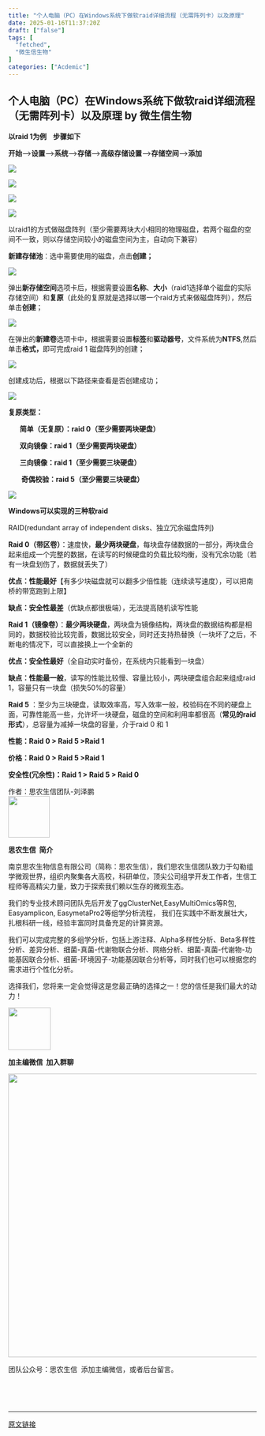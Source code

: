 ```yaml
---
title: "个人电脑（PC）在Windows系统下做软raid详细流程（无需阵列卡）以及原理"
date: 2025-01-16T11:37:20Z
draft: ["false"]
tags: [
  "fetched",
  "微生信生物"
]
categories: ["Acdemic"]
---
```

个人电脑（PC）在Windows系统下做软raid详细流程（无需阵列卡）以及原理 by 微生信生物
------
<div><p><span><strong><span>以raid 1为例    步骤如下</span></strong></span><br></p><p><span><strong>开始</strong>—&gt;<strong>设置</strong>—&gt;<strong>系统</strong>—&gt;<strong>存储</strong>—&gt;<strong>高级存储设置</strong>—&gt;<strong>存储空间</strong>—&gt;<strong>添加</strong></span></p><p><img data-galleryid="" data-imgfileid="100000605" data-ratio="0.40826446280991735" data-s="300,640" data-src="https://mmbiz.qpic.cn/mmbiz_png/pic55BWEfL5qB79akYNuVMdmRF3fm0PoiblTBnp83FLK1DroDr0CpF4HZcbZHMDibia2ibnYGJkO9EV7dOoTPSRrMdA/640?wx_fmt=png&amp;from=appmsg" data-type="png" data-w="605" src="https://mmbiz.qpic.cn/mmbiz_png/pic55BWEfL5qB79akYNuVMdmRF3fm0PoiblTBnp83FLK1DroDr0CpF4HZcbZHMDibia2ibnYGJkO9EV7dOoTPSRrMdA/640?wx_fmt=png&amp;from=appmsg"></p><p><img data-galleryid="" data-imgfileid="100000606" data-ratio="0.5741324921135647" data-s="300,640" data-src="https://mmbiz.qpic.cn/mmbiz_png/pic55BWEfL5qB79akYNuVMdmRF3fm0Poib0m16Dr8qdcsaVAO94n0kjoHFIeuticfiao5iaKibIwiaf8Dz2RMGjNBm3uQ/640?wx_fmt=png&amp;from=appmsg" data-type="png" data-w="951" src="https://mmbiz.qpic.cn/mmbiz_png/pic55BWEfL5qB79akYNuVMdmRF3fm0Poib0m16Dr8qdcsaVAO94n0kjoHFIeuticfiao5iaKibIwiaf8Dz2RMGjNBm3uQ/640?wx_fmt=png&amp;from=appmsg"></p><p><img data-galleryid="" data-imgfileid="100000607" data-ratio="1.0351966873706004" data-s="300,640" data-src="https://mmbiz.qpic.cn/mmbiz_png/pic55BWEfL5qB79akYNuVMdmRF3fm0Poib7rDm0kjz12pl7reH88iaiaNFdxda8FFicIqhiaiam6eas3iaBm10wRlLznHQ/640?wx_fmt=png&amp;from=appmsg" data-type="png" data-w="966" src="https://mmbiz.qpic.cn/mmbiz_png/pic55BWEfL5qB79akYNuVMdmRF3fm0Poib7rDm0kjz12pl7reH88iaiaNFdxda8FFicIqhiaiam6eas3iaBm10wRlLznHQ/640?wx_fmt=png&amp;from=appmsg"></p><p><img data-galleryid="" data-imgfileid="100000608" data-ratio="0.3101851851851852" data-s="300,640" data-src="https://mmbiz.qpic.cn/mmbiz_png/pic55BWEfL5qB79akYNuVMdmRF3fm0PoibuFmiagM3lIQdmg9lmghqewpKvWmZKv8KKsVdWmeWexCVdQmS0oyJjkA/640?wx_fmt=png&amp;from=appmsg" data-type="png" data-w="1080" src="https://mmbiz.qpic.cn/mmbiz_png/pic55BWEfL5qB79akYNuVMdmRF3fm0PoibuFmiagM3lIQdmg9lmghqewpKvWmZKv8KKsVdWmeWexCVdQmS0oyJjkA/640?wx_fmt=png&amp;from=appmsg"></p><p>以raid1的方式做磁盘阵列（至少需要两块大小相同的物理磁盘，若两个磁盘的空间不一致，则以存储空间较小的磁盘空间为主，自动向下兼容）<strong><br></strong></p><p><strong>新建存储池</strong>：选中需要使用的磁盘，点击<strong>创建；</strong><br></p><p><img data-galleryid="" data-imgfileid="100000609" data-ratio="0.9532710280373832" data-s="300,640" data-src="https://mmbiz.qpic.cn/mmbiz_png/pic55BWEfL5qB79akYNuVMdmRF3fm0PoibxtUj57nU6BFbRpiawaUf9LDkSDvlNH0FJMZf4noOz0yEsGGbCvgZ35A/640?wx_fmt=png&amp;from=appmsg" data-type="png" data-w="535" src="https://mmbiz.qpic.cn/mmbiz_png/pic55BWEfL5qB79akYNuVMdmRF3fm0PoibxtUj57nU6BFbRpiawaUf9LDkSDvlNH0FJMZf4noOz0yEsGGbCvgZ35A/640?wx_fmt=png&amp;from=appmsg"></p><p>弹出<strong>新存储空间</strong>选项卡后，根据需要设置<strong>名称</strong>、<strong>大小</strong>（raid1选择单个磁盘的实际存储空间）和<strong>复原</strong>（此处的复原就是选择以哪一个raid方式来做磁盘阵列），然后单击<strong>创建</strong>；<span></span></p><p><img data-galleryid="" data-imgfileid="100000610" data-ratio="1.1622137404580153" data-s="300,640" data-src="https://mmbiz.qpic.cn/mmbiz_png/pic55BWEfL5qB79akYNuVMdmRF3fm0PoibRYwryXLlBWt01ry04QberkhL05Qrjb4lQRw3HGVhQrpdQBCLjjkzVw/640?wx_fmt=png&amp;from=appmsg" data-type="png" data-w="524" src="https://mmbiz.qpic.cn/mmbiz_png/pic55BWEfL5qB79akYNuVMdmRF3fm0PoibRYwryXLlBWt01ry04QberkhL05Qrjb4lQRw3HGVhQrpdQBCLjjkzVw/640?wx_fmt=png&amp;from=appmsg"></p><p>在弹出的<strong>新建卷</strong>选项卡中，根据需要设置<strong>标签</strong>和<strong>驱动器号</strong>，文件系统为<strong>NTFS</strong>,然后单击<strong>格式，</strong>即可完成raid 1 磁盘阵列的创建；</p><p><img data-galleryid="" data-imgfileid="100000611" data-ratio="1.3993610223642172" data-s="300,640" data-src="https://mmbiz.qpic.cn/mmbiz_png/pic55BWEfL5qB79akYNuVMdmRF3fm0PoibjReRCttJ1H4MqhUtCqkicnrWSUAKlLy2ficF0Uo7z90AkXU3nMibAMtjg/640?wx_fmt=png&amp;from=appmsg" data-type="png" data-w="313" src="https://mmbiz.qpic.cn/mmbiz_png/pic55BWEfL5qB79akYNuVMdmRF3fm0PoibjReRCttJ1H4MqhUtCqkicnrWSUAKlLy2ficF0Uo7z90AkXU3nMibAMtjg/640?wx_fmt=png&amp;from=appmsg"></p><p>创建成功后，根据以下路径来查看是否创建成功；<br></p><p><img data-galleryid="" data-imgfileid="100000612" data-ratio="0.7027777777777777" data-s="300,640" data-src="https://mmbiz.qpic.cn/mmbiz_png/pic55BWEfL5qB79akYNuVMdmRF3fm0Poibf3QBaia6LaZcz3K5mCZt5m2h7tuBJcBxtSspKSrjhGiaZemneqICGs5g/640?wx_fmt=png&amp;from=appmsg" data-type="png" data-w="1080" src="https://mmbiz.qpic.cn/mmbiz_png/pic55BWEfL5qB79akYNuVMdmRF3fm0Poibf3QBaia6LaZcz3K5mCZt5m2h7tuBJcBxtSspKSrjhGiaZemneqICGs5g/640?wx_fmt=png&amp;from=appmsg"></p><p><span><strong>复原类型：</strong></span></p><p><strong><span><strong><span>       简单（无复原）：</span>raid 0<strong><strong><strong><strong>（<strong><strong>至少需要两块硬盘</strong></strong>）</strong></strong></strong></strong></strong></span></strong><br></p><p><strong><span><strong>       双向镜像：raid 1<strong><strong>（<strong><strong>至少需要两块硬盘</strong></strong>）</strong></strong></strong></span></strong></p><p><strong><span><strong>       三向镜像：raid 1<strong><strong><strong><strong>（<strong><strong>至少需要三块硬盘</strong></strong>）</strong></strong></strong></strong><br></strong></span></strong></p><p><span><strong><strong><strong><strong>        奇偶校验：raid 5<strong><strong>（<strong><strong>至少需要三块硬盘</strong></strong>）</strong></strong><br></strong></strong></strong></strong></span></p><p><img data-galleryid="" data-imgfileid="100000616" data-ratio="0.26296296296296295" data-s="300,640" data-src="https://mmbiz.qpic.cn/mmbiz_png/pic55BWEfL5qB79akYNuVMdmRF3fm0PoibVL2nKVBiaQzcNkbGF86rLibuZapwWQQkKRIrKTWqguk49YggT2GXmZFw/640?wx_fmt=png&amp;from=appmsg" data-type="png" data-w="1080" src="https://mmbiz.qpic.cn/mmbiz_png/pic55BWEfL5qB79akYNuVMdmRF3fm0PoibVL2nKVBiaQzcNkbGF86rLibuZapwWQQkKRIrKTWqguk49YggT2GXmZFw/640?wx_fmt=png&amp;from=appmsg"></p><p><span><strong><span>Windows可以实现的三种软raid</span></strong></span></p><p>RAID(<span>redundant array of independent disks、<span>独立冗余磁盘阵列</span></span>)<span></span></p><p><span><strong>Raid 0（带区卷）</strong></span>：速度快，<strong>最少两块硬盘</strong>，每块盘存储数据的一部分，两块盘合起来组成一个完整的数据，在读写的时候硬盘的负载比较均衡，没有冗余功能（若有一块盘划伤了，数据就丢失了）</p><p><strong>优点：<strong>性能最好</strong></strong><span>【</span><span>有多少块磁盘就可以翻多少倍性能（连续读写速度），可以把南桥的带宽跑到上限】</span><span></span></p><p><strong>缺点：安全性最差</strong><span>（优缺点都很极端），无法提高随机读写性能</span></p><p><span><strong>Raid 1（镜像卷</strong></span><span><strong>）</strong></span>：<strong>最少两块硬盘</strong>，两块盘为镜像结构，两块盘的数据结构都是相同的，数据校验比较完善，数据比较安全，同时还支持热替换（一块坏了之后，不断电的情况下，可以直接换上一个全新的</p><p><strong>优点：<span>安全性最好</span></strong><span>（全自动实时备份，在系统内只能看到一块盘）</span></p><p><strong>缺点：<span>性能最一般</span></strong><span>，</span>读写的性能比较慢、容量比较小，两块硬盘组合起来组成raid 1，容量只有一块盘（损失50%的容量）</p><p><span><strong>Raid 5</strong></span> ：<span>至少为三块硬盘，读取效率高，写入效率一般，校验码在不同的硬盘上面，可靠性能高一些，允许坏一块硬盘，磁盘的空间和利用率都很高（<strong>常见的raid形式</strong>），总容量为减掉一块盘的容量，</span><span>介于raid 0 和 1</span></p><p><strong>性能：Raid 0 &gt; <span>Raid</span><span> 5 &gt;<span>Raid</span><span> 1</span></span></strong></p><p><strong>价格：<span>Raid</span><span> 0 </span><span>&gt;</span><span> </span><span>Raid</span><span> 5 &gt;<span>Raid</span><span> 1</span></span><br></strong></p><p><strong>安全性(冗余性)：<span>Raid</span><span> 1 &gt; <span>Raid</span><span> 5 &gt; <span>Raid</span><span> 0</span></span></span></strong></p><section><span><span>作者：</span><span>思农生信团队-刘泽鹏</span><br></span></section><section data-class="_mbEditor" data-id="1926731"><section data-mid=""><section data-mid=""><section data-mid=""><img data-imgfileid="100000613" data-ratio="0.7261904761904762" data-w="168" width="84px" data-src="https://mmbiz.qpic.cn/mmbiz_png/U8gwr7MkEpwiaK7gbTick5r9psCAe8LgDlrEMynhXS7QSa9lAp0HJHh9ZPiclFHQYASwrIVFhyeCgIUI7xrExic8eg/640?wxfrom=5&amp;wx_lazy=1&amp;wx_co=1&amp;wx_fmt=other&amp;tp=webp" src="https://mmbiz.qpic.cn/mmbiz_png/U8gwr7MkEpwiaK7gbTick5r9psCAe8LgDlrEMynhXS7QSa9lAp0HJHh9ZPiclFHQYASwrIVFhyeCgIUI7xrExic8eg/640?wxfrom=5&amp;wx_lazy=1&amp;wx_co=1&amp;wx_fmt=other&amp;tp=webp"></section><section data-mid=""><section data-mid=""><p><span><strong>思农生信  简介</strong></span><br></p><p>南京思农生物信息有限公司（简称：思农生信），我们思农生信团队致力于勾勒组学微观世界，组织内聚集各大高校，科研单位，顶尖公司组学开发工作者，生信工程师等高精尖力量，致力于探索我们赖以生存的微观生态。<br></p><p>我们的专业技术顾问团队先后开发了ggClusterNet,EasyMultiOmics等R包, Easyamplicon, EasymetaPro2等组学分析流程， 我们在实践中不断发展壮大，扎根科研一线，经验丰富同时具备充足的计算资源。</p><p>我们可以完成完整的多组学分析，包括上游注释、Alpha多样性分析、Beta多样性分析、差异分析、细菌-真菌-代谢物联合分析、网络分析、细菌-真菌-代谢物-功能基因联合分析、细菌-环境因子-功能基因联合分析等，同时我们也可以根据您的需求进行个性化分析。</p><p>选择我们，您将来一定会觉得这是您最正确的选择之一！您的信任是我们最大的动力！</p></section></section><section data-mid=""><img data-imgfileid="100000615" data-ratio="0.7209302325581395" data-src="https://mmbiz.qpic.cn/mmbiz_png/L0c9BaSnER1rRK1nyR2hdJmfCt3ib8F4qASAOsU8X0jGzrWJ8FrMSLhnUt7Aia0tlMsdiavYXxRXC1aJzVvPTv8WA/640?wxfrom=5&amp;wx_lazy=1&amp;wx_co=1&amp;wx_fmt=other&amp;tp=webp" data-w="172" width="86px" src="https://mmbiz.qpic.cn/mmbiz_png/L0c9BaSnER1rRK1nyR2hdJmfCt3ib8F4qASAOsU8X0jGzrWJ8FrMSLhnUt7Aia0tlMsdiavYXxRXC1aJzVvPTv8WA/640?wxfrom=5&amp;wx_lazy=1&amp;wx_co=1&amp;wx_fmt=other&amp;tp=webp"><span></span></section></section></section></section><p><span><strong>加主编微信  加入群聊</strong></span></p><p><img data-croporisrc="https://mmbiz.qpic.cn/mmbiz_png/pic55BWEfL5p7OZzR44iaWj3yjHMRlic7Uiabmwiakd2MdoUibibKYYS5IcgxoicF5mtx4jKWXUGfGqjEzsEibJgItblWUQ/0?wx_fmt=png&amp;from=appmsg" data-cropx1="0" data-cropx2="993.0795847750866" data-cropy1="0" data-cropy2="527.681660899654" data-imgfileid="100000614" data-ratio="0.5307150050352467" data-s="300,640" data-src="https://mmbiz.qpic.cn/mmbiz_jpg/pic55BWEfL5p7OZzR44iaWj3yjHMRlic7UiayQEbK1iclvvC5qBn3n11X42KdIt6E2fN35WrHN5P8pe0nnMOJvsMHvQ/640?wx_fmt=other&amp;random=0.4736093619966095&amp;wxfrom=5&amp;wx_lazy=1&amp;wx_co=1&amp;tp=webp" data-type="jpeg" data-w="993" width="574px" src="https://mmbiz.qpic.cn/mmbiz_jpg/pic55BWEfL5p7OZzR44iaWj3yjHMRlic7UiayQEbK1iclvvC5qBn3n11X42KdIt6E2fN35WrHN5P8pe0nnMOJvsMHvQ/640?wx_fmt=other&amp;random=0.4736093619966095&amp;wxfrom=5&amp;wx_lazy=1&amp;wx_co=1&amp;tp=webp"></p><p><span>团队公众号：思农生信  添加主编微信，或者后台留言。</span></p><p><span><br></span></p><section><mp-common-profile data-pluginname="mpprofile" data-id="MzkzODY5OTU3Ng==" data-headimg="http://mmbiz.qpic.cn/mmbiz_png/pic55BWEfL5o9sNibr8Bkkq9TkMUEIyibT0EcD8A9ONiaObQ1Bb0QLVgqS9g5WJt9rMbrFI7GdEsgNbynnPSCibVj2Q/0?wx_fmt=png" data-nickname="思农生信" data-alias="SiNongShengXin" data-signature="南京思农生物信息有限公司致力于勾勒组学微观世界，组织内聚集各大高校，科研单位，顶尖公司组学开发工作者，生信工程师等高精尖力量，致力于探索我们赖以生存的微观生态。" data-from="0" data-is_biz_ban="0" data-service_type="1"></mp-common-profile><br></section><p><mp-style-type data-value="3"></mp-style-type></p></div>  
<hr>
<a href="https://mp.weixin.qq.com/s/w3nwOXylsSYp8I7-8wG-sQ",target="_blank" rel="noopener noreferrer">原文链接</a>
